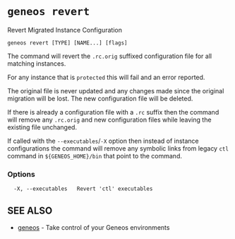 # `geneos revert`

Revert Migrated Instance Configuration

```text
geneos revert [TYPE] [NAME...] [flags]
```

The command will revert the `.rc.orig` suffixed configuration file for all matching instances.

For any instance that is `protected` this will fail and an error reported.

The original file is never updated and any changes made since the original migration will be lost. The new configuration file will be deleted.

If there is already a configuration file with a `.rc` suffix then the command will remove any `.rc.orig` and new configuration files while leaving the existing file unchanged.

If called with the `--executables`/`-X` option then instead of instance configurations the command will remove any symbolic links from legacy `ctl` command in `${GENEOS_HOME}/bin` that point to the command.

### Options

```text
  -X, --executables   Revert 'ctl' executables
```

## SEE ALSO

* [geneos](geneos.md)	 - Take control of your Geneos environments
